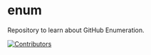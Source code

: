 # enum
Repository to learn about GitHub Enumeration.



























































































































































































































[![Contributors](https://img.shields.io/badge/Contributors-3-brightgreen)](https://github.com/EurydiceCorp/enum/graphs/contributors)
